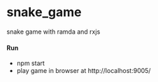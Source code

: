 # snake_game
snake game with ramda and rxjs

#### Run
* npm start
* play game in browser at http://localhost:9005/

